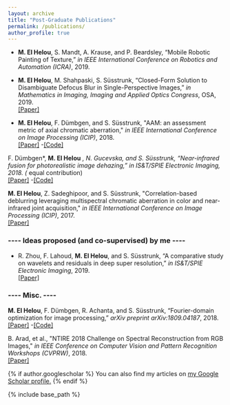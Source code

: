 ```yaml
---
layout: archive
title: "Post-Graduate Publications"
permalink: /publications/
author_profile: true
---
```


- **M. El Helou**, S. Mandt, A. Krause, and P. Beardsley, “Mobile Robotic Painting of Texture,” *in IEEE International Conference on Robotics and Automation (ICRA)*, 2019.

- **M. El Helou**, M. Shahpaski, S. Süsstrunk, “Closed-Form Solution to Disambiguate Defocus Blur in Single-Perspective Images,” *in Mathematics in Imaging, Imaging and Applied Optics Congress*, OSA, 2019.  
[[Paper]](https://infoscience.epfl.ch/record/264918)

- **M. El Helou**, F. Dümbgen, and S. Süsstrunk, "AAM: an assessment metric of axial chromatic aberration," *in IEEE International Conference on Image Processing (ICIP)*, 2018.  
[[Paper]](https://infoscience.epfl.ch/record/255464)
-[[Code]](https://github.com/duembgen/AAM_ICIP18)


F. Dümbgen*, **M. El Helou** *, N. Gucevska, and S. Süsstrunk, “Near-infrared fusion for photorealistic image dehazing,” *in IS&T/SPIE Electronic Imaging*, 2018. (* equal contribution)  
[[Paper]](https://infoscience.epfl.ch/record/253201)
-[[Code]](https://github.com/duembgen/NIRdehazing)

**M. El Helou**, Z. Sadeghipoor, and S. Süsstrunk, "Correlation-based deblurring leveraging multispectral chromatic aberration in color and near-infrared joint acquisition," *in IEEE International Conference on Image Processing (ICIP)*, 2017.  
[[Paper]](https://infoscience.epfl.ch/record/231919)



### ---- Ideas proposed (and co-supervised) by me ----
- R. Zhou, F. Lahoud, **M. El Helou**, and S. Süsstrunk, “A comparative study on wavelets and residuals in deep super resolution,” *in IS&T/SPIE Electronic Imaging*, 2019.  
[[Paper]](https://infoscience.epfl.ch/record/262784?ln=en)

### ---- Misc. ----
**M. El Helou**, F. Dümbgen, R. Achanta, and S. Süsstrunk, “Fourier-domain optimization for image processing,” *arXiv preprint arXiv:1809.04187*, 2018.  
[[Paper]](https://arxiv.org/abs/1809.04187)
-[[Code]](https://github.com/duembgen/fourier-deconv)

B. Arad, et al., "NTIRE 2018 Challenge on Spectral Reconstruction from RGB Images," *in IEEE Conference on Computer Vision and Pattern Recognition Workshops (CVPRW)*, 2018.  
[[Paper]](http://openaccess.thecvf.com/content_cvpr_2018_workshops/w13/html/Arad_NTIRE_2018_Challenge_CVPR_2018_paper.html)





{% if author.googlescholar %}
  You can also find my articles on <u><a href="{{author.googlescholar}}">my Google Scholar profile</a>.</u>
{% endif %}

{% include base_path %}


